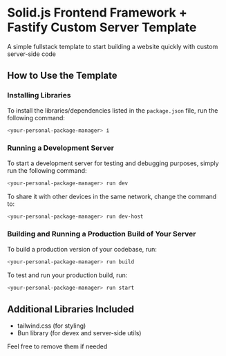 # Solid.js Frontend Framework + Fastify Custom Server Template

A simple fullstack template to start building a website quickly with custom server-side code

## How to Use the Template

### Installing Libraries

To install the libraries/dependencies listed in the `package.json` file, run the following command:

```bash
<your-personal-package-manager> i
```

### Running a Development Server

To start a development server for testing and debugging purposes, simply run the following command:

```bash
<your-personal-package-manager> run dev
```

To share it with other devices in the same network, change the command to:

```bash
<your-personal-package-manager> run dev-host
```

### Building and Running a Production Build of Your Server

To build a production version of your codebase, run:

```bash
<your-personal-package-manager> run build
```

To test and run your production build, run:

```bash
<your-personal-package-manager> run start
```

## Additional Libraries Included

- tailwind.css (for styling)
- Bun library (for devex and server-side utils)

Feel free to remove them if needed
